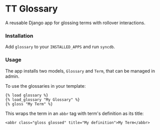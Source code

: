 # TT Glossary

A reusable Django app for glossing terms with rollover interactions.


### Installation

Add `glossary` to your `INSTALLED_APPS` and run `syncdb`.


### Usage

The app installs two models, `Glossary` and `Term`, that can be managed in admin.

To use the glossaries in your template:

    {% load glossary %}
    {% load_glossary "My Glossary" %}
    {% gloss "My Term" %}

This wraps the term in an `abbr` tag with term's definition as its title:

    <abbr class="gloss glossed" title="My definition">My Term</abbr>
